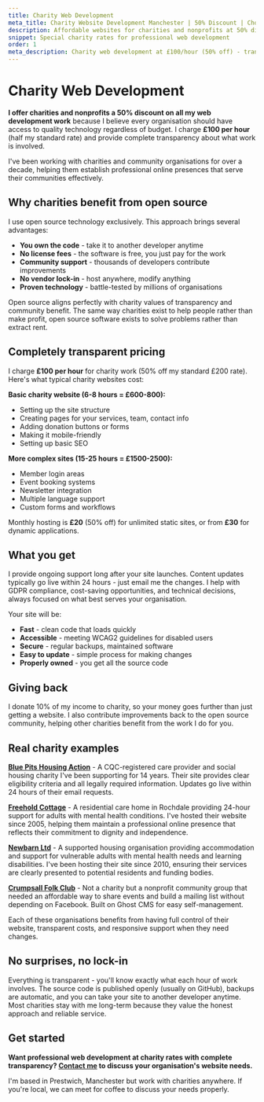 ```yaml
---
title: Charity Web Development
meta_title: Charity Website Development Manchester | 50% Discount | Chobble
description: Affordable websites for charities and nonprofits at 50% discount rates using open source tech - completely transparent pricing
snippet: Special charity rates for professional web development
order: 1
meta_description: Charity web development at £100/hour (50% off) - transparent pricing, open source tech, no vendor lock-in - hosting from £20/month - Manchester developer
---
```


# Charity Web Development

**I offer charities and nonprofits a 50% discount on all my web development work** because I believe every organisation should have access to quality technology regardless of budget. I charge **£100 per hour** (half my standard rate) and provide complete transparency about what work is involved.

I've been working with charities and community organisations for over a decade, helping them establish professional online presences that serve their communities effectively.

## Why charities benefit from open source

I use open source technology exclusively. This approach brings several advantages:

- **You own the code** - take it to another developer anytime
- **No license fees** - the software is free, you just pay for the work
- **Community support** - thousands of developers contribute improvements
- **No vendor lock-in** - host anywhere, modify anything
- **Proven technology** - battle-tested by millions of organisations

Open source aligns perfectly with charity values of transparency and community benefit. The same way charities exist to help people rather than make profit, open source software exists to solve problems rather than extract rent.

## Completely transparent pricing

I charge **£100 per hour** for charity work (50% off my standard £200 rate). Here's what typical charity websites cost:

**Basic charity website (6-8 hours = £600-800):**
- Setting up the site structure
- Creating pages for your services, team, contact info
- Adding donation buttons or forms
- Making it mobile-friendly
- Setting up basic SEO

**More complex sites (15-25 hours = £1500-2500):**
- Member login areas
- Event booking systems
- Newsletter integration
- Multiple language support
- Custom forms and workflows

Monthly hosting is **£20** (50% off) for unlimited static sites, or from **£30** for dynamic applications.

## What you get

I provide ongoing support long after your site launches. Content updates typically go live within 24 hours - just email me the changes. I help with GDPR compliance, cost-saving opportunities, and technical decisions, always focused on what best serves your organisation.

Your site will be:
- **Fast** - clean code that loads quickly
- **Accessible** - meeting WCAG2 guidelines for disabled users
- **Secure** - regular backups, maintained software
- **Easy to update** - simple process for making changes
- **Properly owned** - you get all the source code

## Giving back

I donate 10% of my income to charity, so your money goes further than just getting a website. I also contribute improvements back to the open source community, helping other charities benefit from the work I do for you.

## Real charity examples

**[Blue Pits Housing Action](/examples/blue-pits/)** - A CQC-registered care provider and social housing charity I've been supporting for 14 years. Their site provides clear eligibility criteria and all legally required information. Updates go live within 24 hours of their email requests.

**[Freehold Cottage](https://freeholdcottage.com)** - A residential care home in Rochdale providing 24-hour support for adults with mental health conditions. I've hosted their website since 2005, helping them maintain a professional online presence that reflects their commitment to dignity and independence.

**[Newbarn Ltd](https://newbarnltd.co.uk)** - A supported housing organisation providing accommodation and support for vulnerable adults with mental health needs and learning disabilities. I've been hosting their site since 2010, ensuring their services are clearly presented to potential residents and funding bodies.

**[Crumpsall Folk Club](/examples/crumpsall-folk-club/)** - Not a charity but a nonprofit community group that needed an affordable way to share events and build a mailing list without depending on Facebook. Built on Ghost CMS for easy self-management.

Each of these organisations benefits from having full control of their website, transparent costs, and responsive support when they need changes.

## No surprises, no lock-in

Everything is transparent - you'll know exactly what each hour of work involves. The source code is published openly (usually on GitHub), backups are automatic, and you can take your site to another developer anytime. Most charities stay with me long-term because they value the honest approach and reliable service.

## Get started

**Want professional web development at charity rates with complete transparency? [Contact me](/contact/) to discuss your organisation's website needs.**

I'm based in Prestwich, Manchester but work with charities anywhere. If you're local, we can meet for coffee to discuss your needs properly.